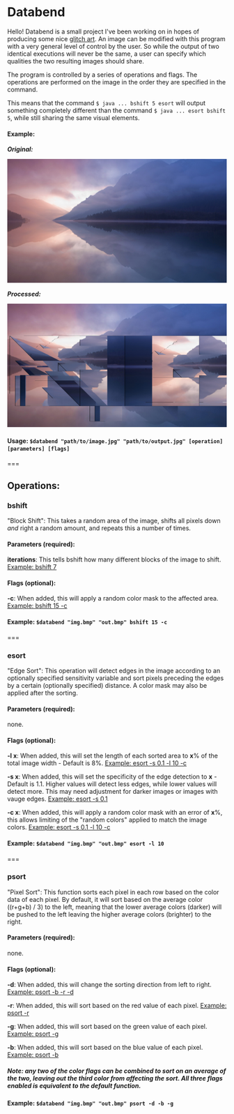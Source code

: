 Databend
========

Hello! Databend is a small project I've been working on in hopes of producing some nice [glitch art](http://www.glitch_art.reddit.com). An image can be modified with this program with a very general level of control by the user. So while the output of two identical executions will never be the same, a user can specify which qualities the two resulting images should share. 

The program is controlled by a series of operations and flags. The operations are performed on the image in the order they are specified in the command. 

This means that the command ```$ java ... bshift 5 esort``` will output something completely different than the command ```$ java ... esort bshift 5```, while still sharing the same visual elements. 

#### Example: 
***Original:***

![Original](https://raw.githubusercontent.com/cschlisner/Databend/master/Examples/Original.jpg)


***Processed:***

![Processed](https://raw.githubusercontent.com/cschlisner/Databend/master/Examples/Processed.jpg)

#### Usage: <code>$databend "path/to/image.jpg" "path/to/output.jpg" [operation] [parameters] [flags] </code>

===

## Operations:

### bshift
"Block Shift": This takes a random area of the image, shifts all pixels down <i>and</i> right a random amount, and repeats this a number of times.

#### Parameters (required):
<b>iterations</b>: This tells bshift how many different blocks of the image to shift. 
[Example: bshift 7](https://github.com/cschlisner/Databend/blob/master/Examples/bshift/7.jpg)

#### Flags (optional):
<b>-c</b>: When added, this will apply a random color mask to the affected area.
[Example: bshift 15 -c](https://github.com/cschlisner/Databend/blob/master/Examples/bshift/15-c.jpg)
#### Example: <code>$databend "img.bmp" "out.bmp" bshift 15 -c</code> 

===

### esort
"Edge Sort": This operation will detect edges in the image according to an optionally specified sensitivity variable and sort pixels preceding the edges by a certain (optionally specified) distance. A color mask may also be applied after the sorting.  

#### Parameters (required):
none.

#### Flags (optional):
<b>-l x</b>: When added, this will set the length of each sorted area to <b>x</b>% of the total image width - Default is 8%. 
[Example: esort -s 0.1 -l 10 -c](https://github.com/cschlisner/Databend/blob/master/Examples/esort/-s0.1-l10-c.jpg)

<b>-s x</b>: When added, this will set the specificity of the edge detection to <b>x</b> - Default is 1.1. Higher values will detect less edges, while lower values will detect more. This may need adjustment for darker images or images with vauge edges. 
[Example: esort -s 0.1](https://github.com/cschlisner/Databend/blob/master/Examples/esort/-s0.1.jpg)

<b>-c x</b>: When added, this will apply a random color mask with an error of <b>x</b>%, this allows limiting of the "random colors" applied to match the image colors. 
[Example: esort -s 0.1 -l 10 -c](https://github.com/cschlisner/Databend/blob/master/Examples/esort/-s0.1-l10-c.jpg)

#### Example: <code>$databend "img.bmp" "out.bmp" esort -l 10</code>
  
===

### psort
"Pixel Sort": This function sorts each pixel in each row based on the color data of each pixel. By default, it will sort based on the average color ((r+g+b) / 3) to the left, meaning that the lower average colors (darker) will be pushed to the left leaving the higher average colors (brighter) to the right. 

#### Parameters (required):
none.

#### Flags (optional):
<b>-d</b>: When added, this will change the sorting direction from left to right.
[Example: psort -b -r -d](https://github.com/cschlisner/Databend/blob/master/Examples/psort/-b-r-d.jpg)

<b>-r</b>: When added, this will sort based on the red value of each pixel.
[Example: psort -r](https://github.com/cschlisner/Databend/blob/master/Examples/psort/-r.jpg)

<b>-g</b>: When added, this will sort based on the green value of each pixel.
[Example: psort -g](https://github.com/cschlisner/Databend/blob/master/Examples/psort/-g.jpg)

<b>-b</b>: When added, this will sort based on the blue value of each pixel.
[Example: psort -b](https://github.com/cschlisner/Databend/blob/master/Examples/psort/-b.jpg)

##### <i>Note: any two of the color flags can be combined to sort on an average of the two, leaving out the third color from affecting the sort. All three flags enabled is equivalent to the default function.</i>

#### Example: <code>$databend "img.bmp" "out.bmp" psort -d -b -g</code>

